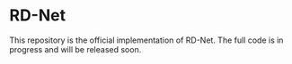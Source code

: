 # RD-Net
This repository is the official implementation of RD-Net.
The full code is in progress and will be released soon.
